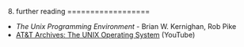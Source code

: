 8. further reading
==================

- _The Unix Programming Environment_ - Brian W. Kernighan, Rob Pike
- [AT&T Archives: The UNIX Operating System](https://www.youtube.com/watch?v=tc4ROCJYbm0) (YouTube)
